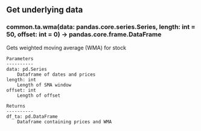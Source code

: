 ## Get underlying data 
### common.ta.wma(data: pandas.core.series.Series, length: int = 50, offset: int = 0) -> pandas.core.frame.DataFrame

Gets weighted moving average (WMA) for stock

    Parameters
    ----------
    data: pd.Series
        Dataframe of dates and prices
    length: int
        Length of SMA window
    offset: int
        Length of offset

    Returns
    ----------
    df_ta: pd.DataFrame
        Dataframe containing prices and WMA
